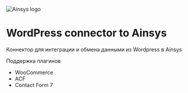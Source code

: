 ![Ainsys logo](https://ainsys.com/wp-content/uploads/2022/01/Logo1.png)

# WordPress connector to Ainsys

Коннектор для интеграции и обмена данными из Wordpress в Ainsys

Поддержка плагинов 

* WooCommerce 
* ACF
* Contact Form 7

